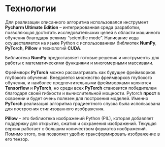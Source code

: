 # Технологии 

Для реализации описанного алгоритма использовалcя инструмент **Pycharm Ultimate Edition** – интегрированная среда разработки, позволяющая достигать исследовательских целей в области машинного обучения благодаря режиму “scientific mode”. Написание кода осуществляется на языке Python c использованием библиотек **NumPy**, **PyTorch**, **Pillow** и технологий **CUDA**.

Библиотека **NumPy** предоставляет готовые решения и инструменты для работы с математическими функциями и многомерными массивами.

Фреймворк **PyTorch** можно рассматривать как будущее фреймворков глубокого обучения. Внедряется множество фреймворков глубокого обучения, и наиболее предпочтительными фреймворками являются **Tensorflow** и **PyTorch**, но среди всех **PyTorch** становится победителем благодаря своей гибкости и вычислительной мощности. Pytorch **прост** в освоении и будет очень полезен для построения моделей. Именно **PyTorch** реализация алгоритма градиентного спуска была использована для построения стилизованного изображения.

**Pillow** – это библиотека изображений Python (PIL), которая добавляет поддержку для открытия, сжатия и сохранения изображений. Текущая версия работает с большим количеством форматов изображений. Помимо этого, она позволяет удобно трансформировать изображение в его тензор.